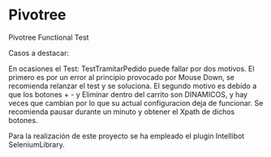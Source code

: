 # Pivotree
Pivotree Functional Test

Casos a destacar:

En ocasiones el Test: TestTramitarPedido puede fallar por dos motivos. El primero es por un error al principio provocado por Mouse Down, se recomienda relanzar el test y se soluciona. El segundo motivo es debido a que los botones + - y Eliminar dentro del carrito son DINAMICOS, y hay veces que cambian por lo que su actual configuracion deja de funcionar. Se recomienda pausar durante un minuto y obtener el Xpath de dichos botones.

Para la realización de este proyecto se ha empleado el plugin Intellibot SeleniumLibrary.
